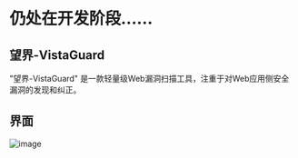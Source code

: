 # 仍处在开发阶段……

## 望界-VistaGuard
"望界-VistaGuard" 是一款轻量级Web漏洞扫描工具，注重于对Web应用侧安全漏洞的发现和纠正。

## 界面
![image](https://github.com/X1aoYo/VistaGuard/assets/79533751/7ab3d7a0-7b16-4d09-a329-69963e6b0829)


